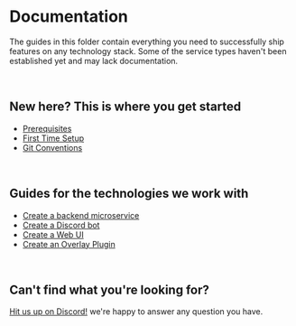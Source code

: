 # Documentation

The guides in this folder contain everything you need to successfully ship features on any technology stack. Some of the service types haven't been established yet and may lack documentation.

<br>

## New here? This is where you get started

- [Prerequisites](./Prerequisites.md)
- [First Time Setup](./First-Time-Setup.md)
- [Git Conventions](./Git-Conventions.md)

<br>

## Guides for the technologies we work with

- [Create a backend microservice](./Backend.md)
- [Create a Discord bot](./Discord.md)
- [Create a Web UI](./Frontend.md)
- [Create an Overlay Plugin](./Overlay.md)

<br>

## Can't find what you're looking for?

[Hit us up on Discord!](https://discord.gg/8MvTaUQM2E) we're happy to answer any question you have.
